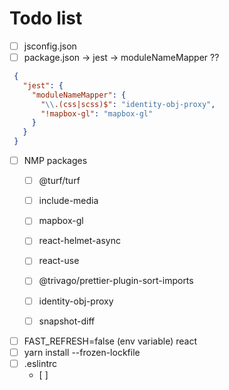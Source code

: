 # Todo list
- [ ] jsconfig.json
- [ ] package.json -> jest -> moduleNameMapper ??
 ```json
  {
    "jest": {
      "moduleNameMapper": {
        "\\.(css|scss)$": "identity-obj-proxy",
        "!mapbox-gl": "mapbox-gl"
      }
    }
  }
 ```
- [ ] NMP packages 
  - [ ] @turf/turf
  - [ ] include-media
  - [ ] mapbox-gl
  - [ ] react-helmet-async
  - [ ] react-use
  - [ ] @trivago/prettier-plugin-sort-imports
  - [ ] identity-obj-proxy
  - [ ] snapshot-diff


- [ ] FAST_REFRESH=false (env variable) react
- [ ] yarn install --frozen-lockfile
- [ ] .eslintrc
  - [ ]

